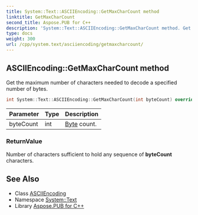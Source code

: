 ```yaml
---
title: System::Text::ASCIIEncoding::GetMaxCharCount method
linktitle: GetMaxCharCount
second_title: Aspose.PUB for C++
description: 'System::Text::ASCIIEncoding::GetMaxCharCount method. Get the maximum number of characters needed to decode a specified number of bytes in C++.'
type: docs
weight: 300
url: /cpp/system.text/asciiencoding/getmaxcharcount/
---
```

## ASCIIEncoding::GetMaxCharCount method


Get the maximum number of characters needed to decode a specified number of bytes.

```cpp
int System::Text::ASCIIEncoding::GetMaxCharCount(int byteCount) override
```


| Parameter | Type | Description |
| --- | --- | --- |
| byteCount | int | [Byte](../../../system/byte/) count. |

### ReturnValue

Number of characters sufficient to hold any sequence of **byteCount** characters.

## See Also

* Class [ASCIIEncoding](../)
* Namespace [System::Text](../../)
* Library [Aspose.PUB for C++](../../../)
